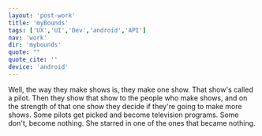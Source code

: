 ```yaml
---
layout: 'post-work'
title: 'myBounds'
tags: ['UX','UI','Dev','android','API']
nav: 'work'
dir: 'mybounds'
quote: ""
quote_cite: ''
device: 'android'
---
```

Well, the way they make shows is, they make one show. That show's called a pilot. Then they show that show to the people who make shows, and on the strength of that one show they decide if they're going to make more shows. Some pilots get picked and become television programs. Some don't, become nothing. She starred in one of the ones that became nothing.